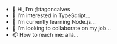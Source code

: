 - 👋 Hi, I’m @tagoncalves
- 👀 I’m interested in TypeScript...
- 🌱 I’m currently learning Node.js...
- 💞️ I’m looking to collaborate on my job...
- 📫 How to reach me: allá...

<!---
tagoncalves/tagoncalves is a ✨ special ✨ repository because its `README.md` (this file) appears on your GitHub profile.
You can click the Preview link to take a look at your changes.
--->
